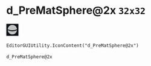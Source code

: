 # d_PreMatSphere@2x `32x32`
<img src="/img/d_PreMatSphere@2x.png" width=32 height=32>

``` CSharp
EditorGUIUtility.IconContent("d_PreMatSphere@2x")
```
```
d_PreMatSphere@2x
```
